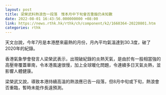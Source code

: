 ```yaml
---
layout: post
title: 梁榮武料熱浪告一段落　惟本月中下旬會否重臨仍未知數
date: 2022-08-01 16:43:56.000000000 +08:00
link: https://news.rthk.hk/rthk/ch/component/k2/1660364-20220801.htm
categories: rthk
---
```


天文台說，今年7月是本港歷來最熱的月份，月內平均氣溫達到30.3度，破了2020年的紀錄。

香港氣象學會發言人梁榮武表示，出現破紀錄的炎熱天氣，是由於有一股相當強的高壓脊覆蓋華南，令本港風速很慢，加上全球暖化問題，令連續多日天氣炎熱，並影響人體健康。

梁榮武又說，導致本港持續高溫的熱浪應已告一段落，但8月中旬或下旬，熱浪會否重臨，暫時未能作長遠預測。
